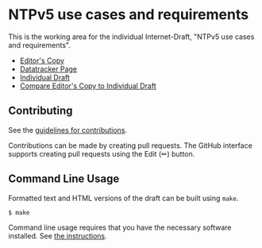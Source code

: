 # NTPv5 use cases and requirements

This is the working area for the individual Internet-Draft, "NTPv5 use cases and requirements".

* [Editor's Copy](https://fiestajetsam.github.io/draft-gruessing-ntp-ntpv5-requirements/#go.draft-gruessing-ntp-ntpv5-requirements.html)
* [Datatracker Page](https://datatracker.ietf.org/doc/draft-gruessing-ntp-ntpv5-requirements)
* [Individual Draft](https://datatracker.ietf.org/doc/html/draft-gruessing-ntp-ntpv5-requirements)
* [Compare Editor's Copy to Individual Draft](https://fiestajetsam.github.io/draft-gruessing-ntp-ntpv5-requirements/#go.draft-gruessing-ntp-ntpv5-requirements.diff)


## Contributing

See the
[guidelines for contributions](https://github.com/fiestajetsam/draft-gruessing-ntp-ntpv5-requirements/blob/main/CONTRIBUTING.md).

Contributions can be made by creating pull requests.
The GitHub interface supports creating pull requests using the Edit (✏) button.


## Command Line Usage

Formatted text and HTML versions of the draft can be built using `make`.

```sh
$ make
```

Command line usage requires that you have the necessary software installed.  See
[the instructions](https://github.com/martinthomson/i-d-template/blob/main/doc/SETUP.md).

